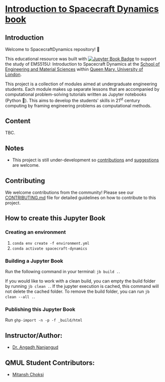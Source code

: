 # [Introduction to Spacecraft Dynamics book](http://www.angadhn.com/SpacecraftDynamics/)

## Introduction

Welcome to SpacecraftDynamics repository! 👋

This educational resource was built with 
[![Jupyter Book Badge](https://raw.githubusercontent.com/cooperrc/computational-mechanics/8789a7efef5b6178f6e4a1f05e69babdb1438fc4/images/badge.svg)](https://angadhn.github.io/ComputationalDynamics/kinematics/introduction.html)
to support the study of EMS515U: Introduction to Spacecraft Dynamics at the 
[School of Engineering and Material Sciences](https://www.sems.qmul.ac.uk/) within 
[Queen Mary, University of London](https://www.qmul.ac.uk/).

This project is a collection of modules aimed at undergraduate engineering students. Each module makes up separate lessons that are accompanied by computational problem-solving tutorials written as Jupyter notebooks (Python 🐍). This aims to develop the students' skills in 21<sup>st</sup> century computing by framing engineering problems as computational methods.

## Content

TBC.

## Notes

- This project is still under-development so 
  [contributions](https://docs.github.com/en/pull-requests/collaborating-with-pull-requests/proposing-changes-to-your-work-with-pull-requests/about-pull-requests)
  and 
  [suggestions](https://docs.github.com/en/issues/tracking-your-work-with-issues/about-issues) are welcome.

## Contributing

We welcome contributions from the community! Please see our [CONTRIBUTING.md](CONTRIBUTING.md) file for detailed guidelines on how to contribute to this project.

## How to create this Jupyter Book

### Creating an environment

1. `conda env create -f environment.yml`
2. `conda activate spacecraft-dynamics`

### Building a Jupyter Book

Run the following command in your terminal: `jb build .`.

If you would like to work with a clean build, you can empty the build folder by running `jb clean .`. If the jupyter execution is cached, this command will not delete the cached folder. To remove the build folder, you can run `jb clean --all .`.

### Publishing this Jupyter Book

Run `ghp-import -n -p -f _build/html`

## Instructor/Author:

- [Dr. Angadh Nanjangud](https://www.sems.qmul.ac.uk/staff/a.nanjangud)

## QMUL Student Contributors:
- [Mitansh Choksi](https://github.com/mitanshc)
